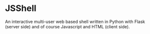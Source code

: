 # JSShell
An interactive multi-user web based shell written in Python with Flask (server side) and of course Javascript and HTML (client side).



